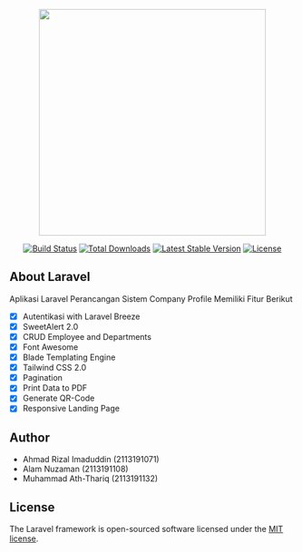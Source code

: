 <p align="center"><a href="https://laravel.com" target="_blank"><img src="https://raw.githubusercontent.com/laravel/art/master/logo-lockup/5%20SVG/2%20CMYK/1%20Full%20Color/laravel-logolockup-cmyk-red.svg" width="400"></a></p>

<p align="center">
<a href="https://travis-ci.org/laravel/framework"><img src="https://travis-ci.org/laravel/framework.svg" alt="Build Status"></a>
<a href="https://packagist.org/packages/laravel/framework"><img src="https://img.shields.io/packagist/dt/laravel/framework" alt="Total Downloads"></a>
<a href="https://packagist.org/packages/laravel/framework"><img src="https://img.shields.io/packagist/v/laravel/framework" alt="Latest Stable Version"></a>
<a href="https://packagist.org/packages/laravel/framework"><img src="https://img.shields.io/packagist/l/laravel/framework" alt="License"></a>
</p>

## About Laravel

Aplikasi Laravel Perancangan Sistem Company Profile
Memiliki Fitur Berikut

- [x] Autentikasi with Laravel Breeze
- [x] SweetAlert 2.0
- [x] CRUD Employee and Departments
- [x] Font Awesome
- [x] Blade Templating Engine
- [x] Tailwind CSS 2.0
- [x] Pagination
- [x] Print Data to PDF
- [x] Generate QR-Code
- [x] Responsive Landing Page

## Author
-  Ahmad Rizal Imaduddin (2113191071)
-  Alam Nuzaman (2113191108)
-  Muhammad Ath-Thariq (2113191132)

## License

The Laravel framework is open-sourced software licensed under the [MIT license](https://opensource.org/licenses/MIT).
